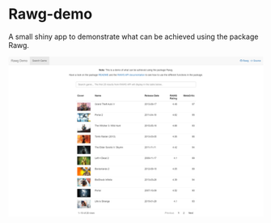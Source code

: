 # Rawg-demo

A small shiny app to demonstrate what can be achieved using the package Rawg.

![](screenshot.png)
